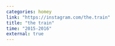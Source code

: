 ```yaml
---
categories: homey
link: "https://instagram.com/the.train"
title: "the train"
time: "2015-2016"
external: true
---
```

